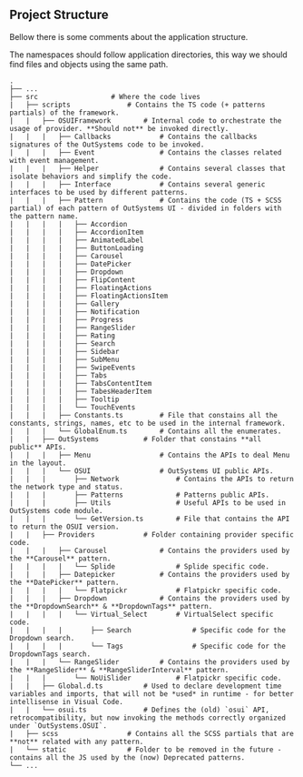 ## Project Structure

Bellow there is some comments about the application structure.

The namespaces should follow application directories, this way we should find files and objects using the same path.

    .
    ├── ...
    ├── src                  # Where the code lives
    |   ├── scripts              # Contains the TS code (+ patterns partials) of the framework.
    |   |   ├── OSUIFramework        # Internal code to orchestrate the usage of provider. **Should not** be invoked directly.
    |   |   |   ├── Callbacks            # Contains the callbacks signatures of the OutSystems code to be invoked.
    |   |   |   ├── Event                # Contains the classes related with event management.
    |   |   |   ├── Helper               # Contains several classes that isolate behaviors and simplify the code.
    |   |   |   ├── Interface            # Contains several generic interfaces to be used by different patterns. 
    |   |   |   ├── Pattern              # Contains the code (TS + SCSS partial) of each pattern of OutSystems UI - divided in folders with the pattern name.
    |   |   |   |   ├── Accordion
    |   |   |   |   ├── AccordionItem
    |   |   |   |   ├── AnimatedLabel
    |   |   |   |   ├── ButtonLoading
    |   |   |   |   ├── Carousel
    |   |   |   |   ├── DatePicker
    |   |   |   |   ├── Dropdown
    |   |   |   |   ├── FlipContent
    |   |   |   |   ├── FloatingActions
    |   |   |   |   ├── FloatingActionsItem
    |   |   |   |   ├── Gallery
    |   |   |   |   ├── Notification
    |   |   |   |   ├── Progress
    |   |   |   |   ├── RangeSlider
    |   |   |   |   ├── Rating
    |   |   |   |   ├── Search
    |   |   |   |   ├── Sidebar
    |   |   |   |   ├── SubMenu
    |   |   |   |   ├── SwipeEvents
    |   |   |   |   ├── Tabs
    |   |   |   |   ├── TabsContentItem
    |   |   |   |   ├── TabesHeaderItem
    |   |   |   |   ├── Tooltip
    |   |   |   |   └── TouchEvents
    |   |   |   ├── Constants.ts         # File that constains all the constants, strings, names, etc to be used in the internal framework.
    |   |   |   └── GlobalEnum.ts        # Contains all the enumerates.
    |   |   ├── OutSystems           # Folder that constains **all public** APIs.
    |   |   |   ├── Menu                 # Contains the APIs to deal Menu in the layout.
    |   |   |   └── OSUI                 # OutSystems UI public APIs.
    |   |   |       ├── Network              # Contains the APIs to return the network type and status.
    |   |   |       ├── Patterns             # Patterns public APIs.
    |   |   |       ├── Utils                # Useful APIs to be used in OutSystems code module. 
    |   |   |       └── GetVersion.ts        # File that contains the API to return the OSUI version.
    |   |   ├── Providers            # Folder containing provider specific code. 
    |   |   |   ├── Carousel             # Contains the providers used by the **Carousel** pattern.
    |   |   |   |   └── Splide               # Splide specific code.
    |   |   |   ├── Datepicker           # Contains the providers used by the **DatePicker** pattern.
    |   |   |   |   └── Flatpickr            # Flatpickr specific code.
    |   |   |   ├── Dropdown             # Contains the providers used by the **DropdownSearch** & **DropdownTags** pattern.
    |   |   |   |   └── Virtual_Select       # VirtualSelect specific code.
    |   |   |   |       ├── Search               # Specific code for the Dropdown search.
    |   |   |   |       └── Tags                 # Specific code for the DropdownTags search.
    |   |   |   └── RangeSlider          # Contains the providers used by the **RangeSlider** & **RangeSliderInterval** pattern.
    |   |   |       └── NoUiSlider           # Flatpickr specific code.
    |   |   ├── Global.d.ts          # Used to declare development time variables and imports, that will not be *used* in runtime - for better intellisense in Visual Code.
    |   |   └── osui.ts              # Defines the (old) `osui` API, retrocompatibility, but now invoking the methods correctly organized under `OutSystems.OSUI`.
    |   ├── scss                 # Contains all the SCSS partials that are **not** related with any pattern.
    |   └── static               # Folder to be removed in the future - contains all the JS used by the (now) Deprecated patterns.
    └── ...
